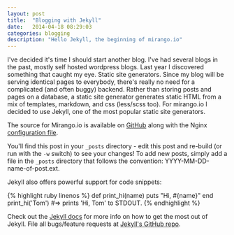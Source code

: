 ```yaml
---
layout: post
title:  "Blogging with Jekyll"
date:   2014-04-18 08:29:03
categories: blogging
description: "Hello Jekyll, the beginning of mirango.io"
---
```


I've decided it's time I should start another blog.  I've had several blogs in the past, mostly self hosted wordpress blogs.  Last year I discovered something that caught my eye.  Static site generators.  Since my blog will be serving identical pages to everybody, there's really no need for a complicated (and often buggy) backend.  Rather than storing posts and pages on a database, a static site generator generates static HTML from a mix of templates, markdown, and css (less/scss too).  For mirango.io I decided to use Jekyll, one of the most popular static site generators.

The source for Mirango.io is available on [GitHub][mirango] along with the Nginx [configuration file][nginx].

You'll find this post in your `_posts` directory - edit this post and re-build (or run with the `-w` switch) to see your changes!
To add new posts, simply add a file in the `_posts` directory that follows the convention: YYYY-MM-DD-name-of-post.ext.

Jekyll also offers powerful support for code snippets:

{% highlight ruby linenos %}
def print_hi(name)
  puts "Hi, #{name}"
end
print_hi('Tom')
#=> prints 'Hi, Tom' to STDOUT.
{% endhighlight %}

Check out the [Jekyll docs][jekyll] for more info on how to get the most out of Jekyll. File all bugs/feature requests at [Jekyll's GitHub repo][jekyll-gh].

[mirango]: https://www.github.com/sdwalsh/mirango
[nginx]: https://www.github.com/sdwalsh/mirango_nginx
[jekyll-gh]: https://github.com/mojombo/jekyll
[jekyll]:    http://jekyllrb.com
